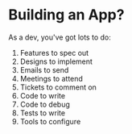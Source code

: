 # Building an App?

As a dev, you've got lots to do:

1. Features to spec out
2. Designs to implement
3. Emails to send
4. Meetings to attend
5. Tickets to comment on
6. Code to write
7. Code to debug
8. Tests to write
9. Tools to configure
